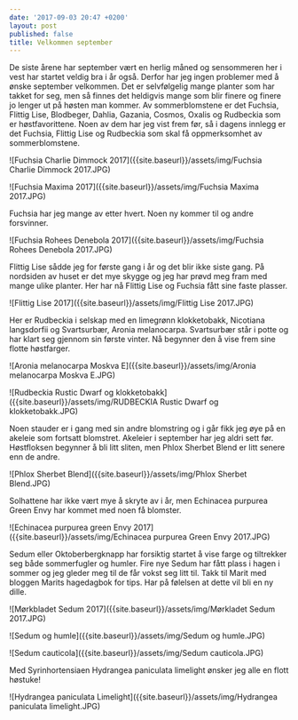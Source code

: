 ```yaml
---
date: '2017-09-03 20:47 +0200'
layout: post
published: false
title: Velkommen september
---
```


De siste årene har september vært en herlig måned og sensommeren her i vest har startet veldig bra i år også. Derfor har jeg ingen problemer med å ønske september velkommen. Det er selvfølgelig mange planter som har takket for seg, men så finnes det heldigvis mange som blir finere og finere jo lenger ut på høsten man kommer. Av sommerblomstene er det Fuchsia, Flittig Lise, Blodbeger, Dahlia, Gazania, Cosmos, Oxalis og Rudbeckia som er høstfavorittene.  Noen av dem har jeg vist frem før, så i dagens innlegg er det Fuchsia, Flittig Lise og Rudbeckia som skal få oppmerksomhet av sommerblomstene.

![Fuchsia Charlie Dimmock 2017]({{site.baseurl}}/assets/img/Fuchsia Charlie Dimmock 2017.JPG)

![Fuchsia Maxima 2017]({{site.baseurl}}/assets/img/Fuchsia Maxima 2017.JPG)

<!--more-->

Fuchsia har jeg mange av etter hvert. Noen ny kommer til og andre forsvinner. 

![Fuchsia Rohees Denebola 2017]({{site.baseurl}}/assets/img/Fuchsia Rohees Denebola 2017.JPG)

Flittig Lise sådde jeg for første gang i år og det blir ikke siste gang. På nordsiden av huset er det mye skygge og jeg har prøvd meg fram med mange ulike planter. Her har nå Flittig Lise og Fuchsia fått sine faste plasser. 

![Flittig Lise 2017]({{site.baseurl}}/assets/img/Flittig Lise 2017.JPG)

Her er Rudbeckia i selskap med en limegrønn klokketobakk, Nicotiana langsdorfii og Svartsurbær, Aronia melanocarpa. Svartsurbær står i potte og har klart seg gjennom sin første vinter. Nå begynner den å vise frem sine flotte høstfarger. 

![Aronia melanocarpa Moskva E]({{site.baseurl}}/assets/img/Aronia melanocarpa Moskva E.JPG)

![Rudbeckia Rustic Dwarf og klokketobakk]({{site.baseurl}}/assets/img/RUDBECKIA Rustic Dwarf og klokketobakk.JPG)

Noen stauder er i gang med sin andre blomstring og i går fikk jeg øye på en akeleie som fortsatt blomstret. Akeleier i september har jeg aldri sett før. 
Høstfloksen begynner å bli litt sliten, men Phlox Sherbet Blend er litt senere enn de andre. 

![Phlox Sherbet Blend]({{site.baseurl}}/assets/img/Phlox Sherbet Blend.JPG)

Solhattene har ikke vært mye å skryte av i år, men Echinacea purpurea Green Envy har kommet med noen få blomster. 

![Echinacea purpurea green Envy 2017]({{site.baseurl}}/assets/img/Echinacea purpurea Green Envy 2017.JPG)

Sedum eller Oktoberbergknapp har forsiktig startet å vise farge og tiltrekker seg både sommerfugler og humler. Fire nye Sedum har fått plass i hagen i sommer og jeg gleder meg til de får vokst seg litt til. Takk til Marit med bloggen Marits hagedagbok for tips. Har på følelsen at dette vil bli en ny dille.

![Mørkbladet Sedum 2017]({{site.baseurl}}/assets/img/Mørkladet Sedum 2017.JPG)

![Sedum og humle]({{site.baseurl}}/assets/img/Sedum og humle.JPG)

![Sedum cauticola]({{site.baseurl}}/assets/img/Sedum cauticola.JPG)

Med Syrinhortensiaen Hydrangea paniculata limelight ønsker jeg alle en flott høstuke! 

![Hydrangea paniculata Limelight]({{site.baseurl}}/assets/img/Hydrangea paniculata limelight.JPG)




